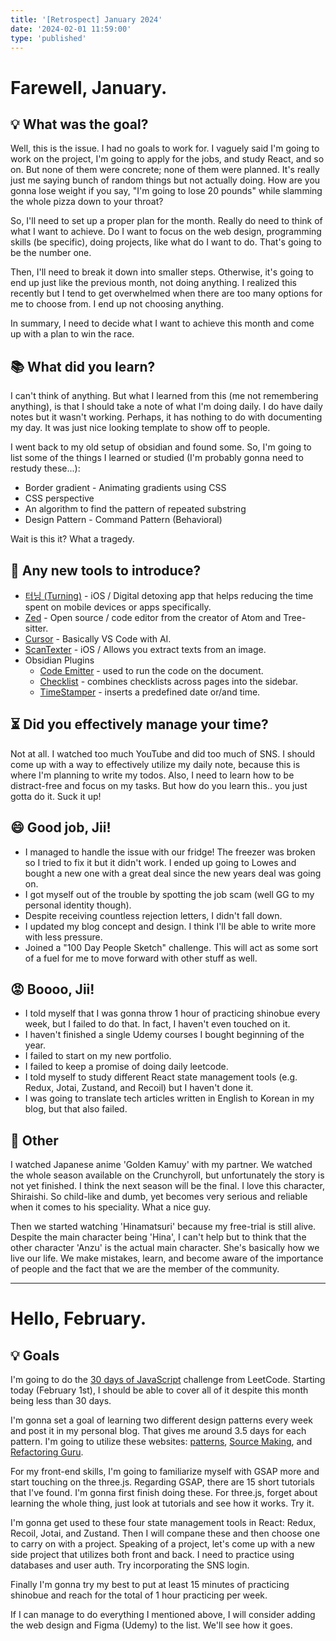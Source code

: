 ```yaml
---
title: '[Retrospect] January 2024'
date: '2024-02-01 11:59:00'
type: 'published'
---
```


# Farewell, January.
## 💡 What was the goal?

Well, this is the issue. I had no goals to work for. I vaguely said I'm going to work on the project, I'm going to apply for the jobs, and study React, and so on. But none of them were concrete; none of them were planned. It's really just me saying bunch of random things but not actually doing. How are you gonna lose weight if you say, "I'm going to lose 20 pounds" while slamming the whole pizza down to your throat?

So, I'll need to set up a proper plan for the month. Really do need to think of what I want to achieve. Do I want to focus on the web design, programming skills (be specific), doing projects, like what do I want to do. That's going to be the number one.

Then, I'll need to break it down into smaller steps. Otherwise, it's going to end up just like the previous month, not doing anything. I realized this recently but I tend to get overwhelmed when there are too many options for me to choose from. I end up not choosing anything.

In summary, I need to decide what I want to achieve this month and come up with a plan to win the race.

## 📚 What did you learn?

I can't think of anything. But what I learned from this (me not remembering anything), is that I should take a note of what I'm doing daily. I do have daily notes but it wasn't working. Perhaps, it has nothing to do with documenting my day. It was just nice looking template to show off to people. 

I went back to my old setup of obsidian and found some. So, I'm going to list some of the things I learned or studied (I'm probably gonna need to restudy these...):

- Border gradient - Animating gradients using CSS
- CSS perspective
- An algorithm to find the pattern of repeated substring
- Design Pattern - Command Pattern (Behavioral)

Wait is this it? What a tragedy.

## 🤖 Any new tools to introduce?

- [터닝 (Turning)](https://www.turning.kr/) - iOS / Digital detoxing app that helps reducing the time spent on mobile devices or apps specifically.
- [Zed](https://zed.dev/) - Open source / code editor from the creator of Atom and Tree-sitter.
- [Cursor](https://cursor.sh/) - Basically VS Code with AI.
- [ScanTexter](https://scantexter.com/) - iOS / Allows you extract texts from an image.
- Obsidian Plugins
	- [Code Emitter](obsidian://show-plugin?id=code-emitter) - used to run the code on the document.
	- [Checklist](obsidian://show-plugin?id=obsidian-checklist-plugin) - combines checklists across pages into the sidebar.
	- [TimeStamper](obsidian://show-plugin?id=obsidian-timestamper) - inserts a predefined date or/and time.

## ⏳ Did you effectively manage your time?

Not at all. I watched too much YouTube and did too much of SNS. I should come up with a way to effectively utilize my daily note, because this is where I'm planning to write my todos. Also, I need to learn how to be distract-free and focus on my tasks. But how do you learn this.. you just gotta do it. Suck it up!

## 😄 Good job, Jii!

- I managed to handle the issue with our fridge! The freezer was broken so I tried to fix it but it didn't work. I ended up going to Lowes and bought a new one with a great deal since the new years deal was going on.
- I got myself out of the trouble by spotting the job scam (well GG to my personal identity though).
- Despite receiving countless rejection letters, I didn't fall down.
- I updated my blog concept and design. I think I'll be able to write more with less pressure.
- Joined a "100 Day People Sketch" challenge. This will act as some sort of a fuel for me to move forward with other stuff as well.

## 😡 Boooo, Jii!

- I told myself that I was gonna throw 1 hour of practicing shinobue every week, but I failed to do that. In fact, I haven't even touched on it.
- I haven't finished a single Udemy courses I bought beginning of the year. 
- I failed to start on my new portfolio.
- I failed to keep a promise of doing daily leetcode.
- I told myself to study different React state management tools (e.g. Redux, Jotai, Zustand, and Recoil) but I haven't done it.
- I was going to translate tech articles written in English to Korean in my blog, but that also failed.

## 👀 Other

I watched Japanese anime 'Golden Kamuy' with my partner. We watched the whole season available on the Crunchyroll, but unfortunately the story is not yet finished. I think the next season will be the final. I love this character, Shiraishi. So child-like and dumb, yet becomes very serious and reliable when it comes to his speciality. What a nice guy. 

Then we started watching 'Hinamatsuri' because my free-trial is still alive. Despite the main character being 'Hina', I can't help but to think that the other character 'Anzu' is the actual main character. She's basically how we live our life. We make mistakes, learn, and become aware of the importance of people and the fact that we are the member of the community.

---

# Hello, February.

## 💡 Goals

I'm going to do the [30 days of JavaScript](https://leetcode.com/studyplan/30-days-of-javascript/) challenge from LeetCode. Starting today (February 1st), I should be able to cover all of it despite this month being less than 30 days.

I'm gonna set a goal of learning two different design patterns every week and post it in my personal blog. That gives me around 3.5 days for each pattern. I'm going to utilize these websites: [patterns](https://www.patterns.dev/), [Source Making](https://sourcemaking.com/design_patterns), and [Refactoring Guru](https://refactoring.guru/design-patterns).

For my front-end skills, I'm going to familiarize myself with GSAP more and start touching on the three.js. Regarding GSAP, there are 15 short tutorials that I've found. I'm gonna first finish doing these. For three.js, forget about learning the whole thing, just look at tutorials and see how it works. Try it.

I'm gonna get used to these four state management tools in React: Redux, Recoil, Jotai, and Zustand. Then I will compane these and then choose one to carry on with a project. Speaking of a project, let's come up with a new side project that utilizes both front and back. I need to practice using databases and user auth. Try incorporating the SNS login.

Finally I'm gonna try my best to put at least 15 minutes of practicing shinobue and reach for the total of 1 hour practicing per week.

If I can manage to do everything I mentioned above, I will consider adding the web design and Figma (Udemy) to the list. We'll see how it goes.


